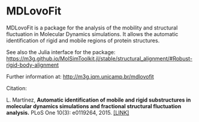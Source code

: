 # MDLovoFit
MDLovoFit is a package for the analysis of the mobility and structural fluctuation in Molecular Dynamics simulations. It allows the automatic identification of rigid and mobile regions of protein structures.

See also the Julia interface for the package: 
https://m3g.github.io/MolSimToolkit.jl/stable/structural_alignment/#Robust-rigid-body-alignment

Further information at: http://m3g.iqm.unicamp.br/mdlovofit

Citation:

L. Martínez, **Automatic identification of mobile and rigid substructures in molecular dynamics simulations and fractional structural fluctuation analysis.** PLoS One 10(3): e0119264, 2015. [[LINK]](http://journals.plos.org/plosone/article?id=10.1371/journal.pone.0119264)
